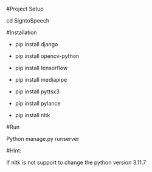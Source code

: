 #Project Setup

cd SigntoSpeech

#Installation

- pip install django

- pip install opencv-python

- pip install tensorflow

- pip install mediapipe

- pip install pyttsx3

- pip install pylance

- pip install nltk

#Run

Python manage.py runserver			

#Hint:

If nltk is not support to change the python version 3.11.7
